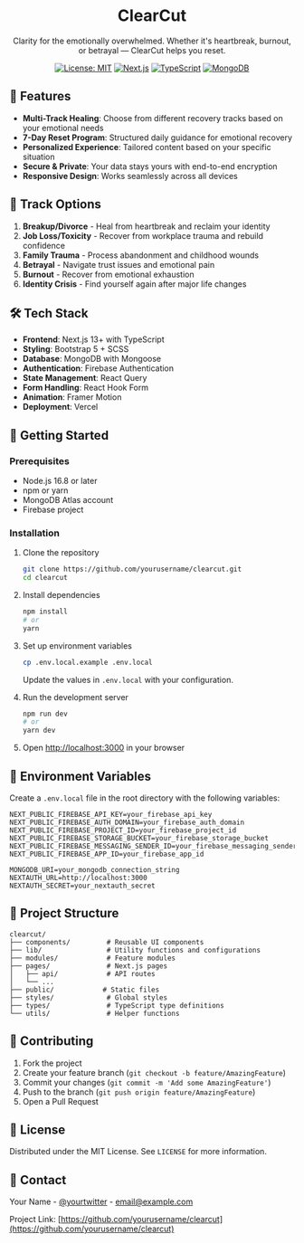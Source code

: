 <div align="center">
  <h1>ClearCut</h1>
  <p>Clarity for the emotionally overwhelmed. Whether it's heartbreak, burnout, or betrayal — ClearCut helps you reset.</p>
  
  [![License: MIT](https://img.shields.io/badge/License-MIT-yellow.svg)](https://opensource.org/licenses/MIT)
  [![Next.js](https://img.shields.io/badge/Next.js-13+-000000?style=flat&logo=next.js&logoColor=white)](https://nextjs.org/)
  [![TypeScript](https://img.shields.io/badge/TypeScript-007ACC?style=flat&logo=typescript&logoColor=white)](https://www.typescriptlang.org/)
  [![MongoDB](https://img.shields.io/badge/MongoDB-47A248?style=flat&logo=mongodb&logoColor=white)](https://www.mongodb.com/)
</div>

## 🌟 Features

- **Multi-Track Healing**: Choose from different recovery tracks based on your emotional needs
- **7-Day Reset Program**: Structured daily guidance for emotional recovery
- **Personalized Experience**: Tailored content based on your specific situation
- **Secure & Private**: Your data stays yours with end-to-end encryption
- **Responsive Design**: Works seamlessly across all devices

## 🚀 Track Options

1. **Breakup/Divorce** - Heal from heartbreak and reclaim your identity
2. **Job Loss/Toxicity** - Recover from workplace trauma and rebuild confidence
3. **Family Trauma** - Process abandonment and childhood wounds
4. **Betrayal** - Navigate trust issues and emotional pain
5. **Burnout** - Recover from emotional exhaustion
6. **Identity Crisis** - Find yourself again after major life changes

## 🛠 Tech Stack

- **Frontend**: Next.js 13+ with TypeScript
- **Styling**: Bootstrap 5 + SCSS
- **Database**: MongoDB with Mongoose
- **Authentication**: Firebase Authentication
- **State Management**: React Query
- **Form Handling**: React Hook Form
- **Animation**: Framer Motion
- **Deployment**: Vercel

## 🚀 Getting Started

### Prerequisites

- Node.js 16.8 or later
- npm or yarn
- MongoDB Atlas account
- Firebase project

### Installation

1. Clone the repository
   ```bash
   git clone https://github.com/yourusername/clearcut.git
   cd clearcut
   ```

2. Install dependencies
   ```bash
   npm install
   # or
   yarn
   ```

3. Set up environment variables
   ```bash
   cp .env.local.example .env.local
   ```
   Update the values in `.env.local` with your configuration.

4. Run the development server
   ```bash
   npm run dev
   # or
   yarn dev
   ```

5. Open [http://localhost:3000](http://localhost:3000) in your browser

## 🔧 Environment Variables

Create a `.env.local` file in the root directory with the following variables:

```env
NEXT_PUBLIC_FIREBASE_API_KEY=your_firebase_api_key
NEXT_PUBLIC_FIREBASE_AUTH_DOMAIN=your_firebase_auth_domain
NEXT_PUBLIC_FIREBASE_PROJECT_ID=your_firebase_project_id
NEXT_PUBLIC_FIREBASE_STORAGE_BUCKET=your_firebase_storage_bucket
NEXT_PUBLIC_FIREBASE_MESSAGING_SENDER_ID=your_firebase_messaging_sender_id
NEXT_PUBLIC_FIREBASE_APP_ID=your_firebase_app_id

MONGODB_URI=your_mongodb_connection_string
NEXTAUTH_URL=http://localhost:3000
NEXTAUTH_SECRET=your_nextauth_secret
```

## 📂 Project Structure

```
clearcut/
├── components/         # Reusable UI components
├── lib/                # Utility functions and configurations
├── modules/            # Feature modules
├── pages/              # Next.js pages
│   ├── api/            # API routes
│   └── ...
├── public/            # Static files
├── styles/             # Global styles
├── types/              # TypeScript type definitions
└── utils/              # Helper functions
```

## 🤝 Contributing

1. Fork the project
2. Create your feature branch (`git checkout -b feature/AmazingFeature`)
3. Commit your changes (`git commit -m 'Add some AmazingFeature'`)
4. Push to the branch (`git push origin feature/AmazingFeature`)
5. Open a Pull Request

## 📄 License

Distributed under the MIT License. See `LICENSE` for more information.

## 📧 Contact

Your Name - [@yourtwitter](https://twitter.com/yourtwitter) - email@example.com

Project Link: [https://github.com/yourusername/clearcut](https://github.com/yourusername/clearcut)
